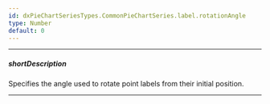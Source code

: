 ```yaml
---
id: dxPieChartSeriesTypes.CommonPieChartSeries.label.rotationAngle
type: Number
default: 0
---
```

---
##### shortDescription
Specifies the angle used to rotate point labels from their initial position.

---
